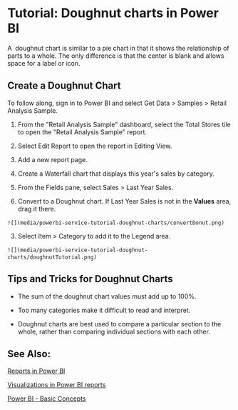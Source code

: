 ﻿<properties 
   pageTitle="Tutorial: Doughnut charts in Power BI"
   description="Tutorial: Doughnut charts in Power BI"
   services="powerbi" 
   documentationCenter="" 
   authors="v-aljenk" 
   manager="mblythe" 
   editor=""
   tags=""/>
 
<tags
   ms.service="powerbi"
   ms.devlang="NA"
   ms.topic="article"
   ms.tgt_pltfrm="NA"
   ms.workload="powerbi"
   ms.date="10/14/2015"
   ms.author="v-aljenk"/>

# Tutorial: Doughnut charts in Power BI

A  doughnut chart is similar to a pie chart in that it shows the relationship of parts to a whole. The only difference is that the center is blank and allows space for a label or icon.

## Create a Doughnut Chart

To follow along, sign in to Power BI and select Get Data \> Samples \> Retail Analysis Sample. 

1. From the "Retail Analysis Sample" dashboard, select the Total Stores tile to open the "Retail Analysis Sample" report.

2. Select Edit Report to open the report in Editing View.

3. Add a new report page.

4. Create a Waterfall chart that displays this year's sales by category.

 1.  From the Fields pane, select Sales \> Last Year Sales.

 2.  Convert to a Doughnut chart. If Last Year Sales is not in the **Values** area, drag it there.

    ![](media/powerbi-service-tutorial-doughnut-charts/convertDonut.png)

 3.  Select Item \> Category to add it to the Legend area. 

    ![](media/powerbi-service-tutorial-doughnut-charts/doughnutTutorial.png)

## Tips and Tricks for Doughnut Charts

-   The sum of the doughnut chart values must add up to 100%.

-   Too many categories make it difficult to read and interpret.

-   Doughnut charts are best used to compare a particular section to the whole, rather than comparing individual sections with each other. 

## See Also:

[Reports in Power BI](https://support.powerbi.com/knowledgebase/articles/425684)

[Visualizations in Power BI reports](http://support.powerbi.com/knowledgebase/articles/434821)

[Power BI - Basic Concepts](http://support.powerbi.com/knowledgebase/articles/487029)


